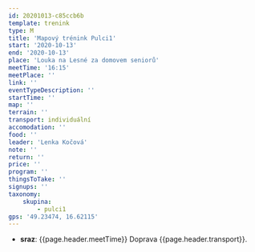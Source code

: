 ```yaml
---
id: 20201013-c85ccb6b
template: trenink
type: M
title: 'Mapový trénink Pulci1'
start: '2020-10-13'
end: '2020-10-13'
place: 'Louka na Lesné za domovem seniorů'
meetTime: '16:15'
meetPlace: ''
link: ''
eventTypeDescription: ''
startTime: ''
map: ''
terrain: ''
transport: individuální
accomodation: ''
food: ''
leader: 'Lenka Kočová'
note: ''
return: ''
price: ''
program: ''
thingsToTake: ''
signups: ''
taxonomy:
    skupina:
        - pulci1
gps: '49.23474, 16.62115'
---
```


* **sraz**: {{page.header.meetTime}} Doprava {{page.header.transport}}.
